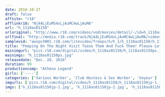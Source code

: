 ```yaml
---
date: 2018-10-27
draft: false
affsite: "r18"
afflinkr18: "NjA4LjEuMS4xLjAuMC4wLjAuMA"
url: "h_1118as01150"
urloriginal: "http://www.r18.com/videos/vod/movies/detail/-/id=h_1118as01150"
urlfinal: "http://media.r18.com/track/NjA4LjEuMS4xLjAuMC4wLjAuMA/videos/vod/movies/detail/-/id=h_1118as01150"
samplevid: "awspv3001.r18.com/litevideo/freepv/h/h_1/h_1118as01150/h_1118as01150_dmb_s.mp4"
title: "Peeping On The Night Visit Tease Them And Fuck Them! Please Let Me Sleep!"
mainimgurl: "pics.r18.com/digital/video/h_1118as01150/h_1118as01150ps.jpg"
mainimgs: "h_1118as01150ps.jpg"
releasedate: "Dec. 28, 2016"
duration: 99
productioncomp: "Athena Legend"
girls: ['----']
categories: ['Various Worker', 'Club Hostess & Sex Worker', 'Voyeur']
imgurls: ['pics.r18.com/digital/video/h_1118as01150/h_1118as01150jp-1.jpg', 'pics.r18.com/digital/video/h_1118as01150/h_1118as01150jp-2.jpg', 'pics.r18.com/digital/video/h_1118as01150/h_1118as01150jp-3.jpg', 'pics.r18.com/digital/video/h_1118as01150/h_1118as01150jp-4.jpg', 'pics.r18.com/digital/video/h_1118as01150/h_1118as01150jp-5.jpg', 'pics.r18.com/digital/video/h_1118as01150/h_1118as01150jp-6.jpg', 'pics.r18.com/digital/video/h_1118as01150/h_1118as01150jp-7.jpg', 'pics.r18.com/digital/video/h_1118as01150/h_1118as01150jp-8.jpg', 'pics.r18.com/digital/video/h_1118as01150/h_1118as01150jp-9.jpg', 'pics.r18.com/digital/video/h_1118as01150/h_1118as01150jp-10.jpg', 'pics.r18.com/digital/video/h_1118as01150/h_1118as01150jp-11.jpg', 'pics.r18.com/digital/video/h_1118as01150/h_1118as01150jp-12.jpg', 'pics.r18.com/digital/video/h_1118as01150/h_1118as01150jp-13.jpg', 'pics.r18.com/digital/video/h_1118as01150/h_1118as01150jp-14.jpg', 'pics.r18.com/digital/video/h_1118as01150/h_1118as01150jp-15.jpg', 'pics.r18.com/digital/video/h_1118as01150/h_1118as01150jp-16.jpg', 'pics.r18.com/digital/video/h_1118as01150/h_1118as01150jp-17.jpg', 'pics.r18.com/digital/video/h_1118as01150/h_1118as01150jp-18.jpg', 'pics.r18.com/digital/video/h_1118as01150/h_1118as01150jp-19.jpg', 'pics.r18.com/digital/video/h_1118as01150/h_1118as01150jp-20.jpg']
imgs: ['h_1118as01150jp-1.jpg', 'h_1118as01150jp-2.jpg', 'h_1118as01150jp-3.jpg', 'h_1118as01150jp-4.jpg', 'h_1118as01150jp-5.jpg', 'h_1118as01150jp-6.jpg', 'h_1118as01150jp-7.jpg', 'h_1118as01150jp-8.jpg', 'h_1118as01150jp-9.jpg', 'h_1118as01150jp-10.jpg', 'h_1118as01150jp-11.jpg', 'h_1118as01150jp-12.jpg', 'h_1118as01150jp-13.jpg', 'h_1118as01150jp-14.jpg', 'h_1118as01150jp-15.jpg', 'h_1118as01150jp-16.jpg', 'h_1118as01150jp-17.jpg', 'h_1118as01150jp-18.jpg', 'h_1118as01150jp-19.jpg', 'h_1118as01150jp-20.jpg']
---
```

